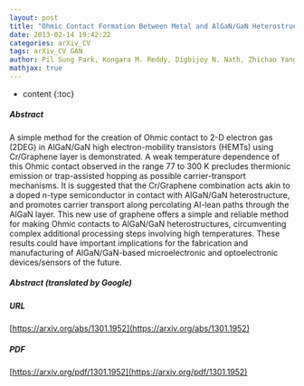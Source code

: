 ```yaml
---
layout: post
title: "Ohmic Contact Formation Between Metal and AlGaN/GaN Heterostructure via Graphene Insertion"
date: 2013-02-14 19:42:22
categories: arXiv_CV
tags: arXiv_CV GAN
author: Pil Sung Park, Kongara M. Reddy, Digbijoy N. Nath, Zhichao Yang, Nitin P. Padture, Siddharth Rajan
mathjax: true
---
```


* content
{:toc}

##### Abstract
A simple method for the creation of Ohmic contact to 2-D electron gas (2DEG) in AlGaN/GaN high electron-mobility transistors (HEMTs) using Cr/Graphene layer is demonstrated. A weak temperature dependence of this Ohmic contact observed in the range 77 to 300 K precludes thermionic emission or trap-assisted hopping as possible carrier-transport mechanisms. It is suggested that the Cr/Graphene combination acts akin to a doped n-type semiconductor in contact with AlGaN/GaN heterostructure, and promotes carrier transport along percolating Al-lean paths through the AlGaN layer. This new use of graphene offers a simple and reliable method for making Ohmic contacts to AlGaN/GaN heterostructures, circumventing complex additional processing steps involving high temperatures. These results could have important implications for the fabrication and manufacturing of AlGaN/GaN-based microelectronic and optoelectronic devices/sensors of the future.

##### Abstract (translated by Google)


##### URL
[https://arxiv.org/abs/1301.1952](https://arxiv.org/abs/1301.1952)

##### PDF
[https://arxiv.org/pdf/1301.1952](https://arxiv.org/pdf/1301.1952)

